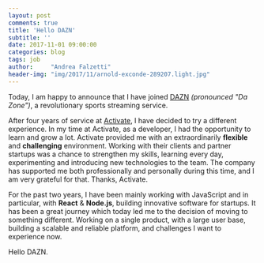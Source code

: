 ```yaml
---
layout: post
comments: true
title: 'Hello DAZN'
subtitle: ''
date: 2017-11-01 09:00:00
categories: blog
tags: job
author:     "Andrea Falzetti"
header-img: "img/2017/11/arnold-exconde-289207.light.jpg"
---
```


Today, I am happy to announce that I have joined [DAZN](https://dazn.com) *(pronounced "Da Zone")*, a revolutionary sports streaming service.

After four years of service at [Activate](http://activate.co.uk), I have decided to try a different experience. In my time at Activate, as a developer, I had the opportunity to learn and grow a lot. Activate provided me with an extraordinarily **flexible** and **challenging** environment. Working with their clients and partner startups was a chance to strengthen my skills, learning every day, experimenting and introducing new technologies to the team. The company has supported me both professionally and personally during this time, and I am very grateful for that. Thanks, Activate.

For the past two years, I have been mainly working with JavaScript and in particular, with **React** & **Node.js**, building innovative software for startups. It has been a great journey which today led me to the decision of moving to something different. Working on a single product, with a large user base, building a scalable and reliable platform, and challenges I want to experience now.

Hello DAZN.
